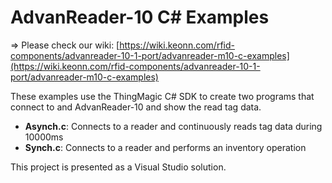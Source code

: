 # AdvanReader-10 C\# Examples

&#8658; Please check our wiki: [https://wiki.keonn.com/rfid-components/advanreader-10-1-port/advanreader-m10-c-examples](https://wiki.keonn.com/rfid-components/advanreader-10-1-port/advanreader-m10-c-examples)

These examples use the ThingMagic C\# SDK to create two programs that connect to and AdvanReader-10 and show the read tag data.

* **Asynch\.c**: Connects to a reader and continuously reads tag data during 10000ms
* **Synch\.c**: Connects to a reader and performs an inventory operation

This project is presented as a Visual Studio solution.